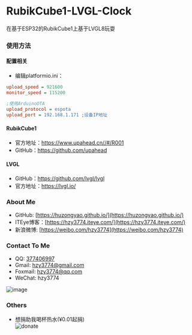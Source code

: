 # RubikCube1-LVGL-Clock
在基于ESP32的RubikCube1上基于LVGL8玩耍

### 使用方法
#### 配置相关
- 编辑platformio.ini：
``` ini
upload_speed = 921600
monitor_speed = 115200

;使用ArduinoOTA
upload_protocol = espota
upload_port = 192.168.1.171 ;设备IP地址
```

#### RubikCube1
* 官方地址：https://www.upahead.cn//#/R001
* GitHub：https://github.com/upahead

#### LVGL
* GitHub：https://github.com/lvgl/lvgl
* 官方地址：https://lvgl.io/

### About Me
 * GitHub: [https://huzongyao.github.io/](https://huzongyao.github.io/)
 * ITEye博客：[https://hzy3774.iteye.com/](https://hzy3774.iteye.com/)
 * 新浪微博: [https://weibo.com/hzy3774](https://weibo.com/hzy3774)

### Contact To Me
 * QQ: [377406997](https://wpa.qq.com/msgrd?v=3&uin=377406997&site=qq&menu=yes)
 * Gmail: [hzy3774@gmail.com](mailto:hzy3774@gmail.com)
 * Foxmail: [hzy3774@qq.com](mailto:hzy3774@qq.com)
 * WeChat: hzy3774

 ![image](https://raw.githubusercontent.com/hzy3774/AndroidP7zip/master/misc/wechat.png)

### Others
 * 想捐助我喝杯热水(¥0.01起捐)</br>
 ![donate](https://github.com/huzongyao/JChineseChess/blob/master/misc/donate.png?raw=true)